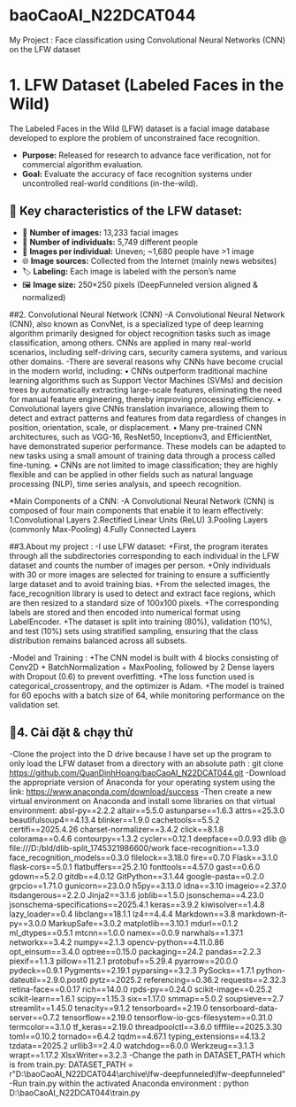 # baoCaoAI_N22DCAT044

My Project : Face classification using Convolutional Neural Networks (CNN) on the LFW dataset

# 1. LFW Dataset (Labeled Faces in the Wild)

The Labeled Faces in the Wild (LFW) dataset is a facial image database developed to explore the problem of unconstrained face recognition.

- **Purpose:** Released for research to advance face verification, not for commercial algorithm evaluation.
- **Goal:** Evaluate the accuracy of face recognition systems under uncontrolled real-world conditions (in-the-wild).

## 🔑 Key characteristics of the LFW dataset:

- 📸 **Number of images:** 13,233 facial images  
- 👥 **Number of individuals:** 5,749 different people  
- 🔁 **Images per individual:** Uneven; ~1,680 people have >1 image  
- 🌐 **Image sources:** Collected from the Internet (mainly news websites)  
- 🏷️ **Labeling:** Each image is labeled with the person’s name  
- 🖼️ **Image size:** 250×250 pixels (DeepFunneled version aligned & normalized)



##2. Convolutional Neural Network (CNN)
-A Convolutional Neural Network (CNN), also known as ConvNet, is a specialized type of deep learning algorithm primarily designed for object recognition tasks such as image classification, among others. CNNs are applied in many real-world scenarios, including self-driving cars, security camera systems, and various other domains.
-There are several reasons why CNNs have become crucial in the modern world, including:
• CNNs outperform traditional machine learning algorithms such as Support Vector Machines (SVMs) and decision trees by automatically extracting large-scale features, eliminating the need for manual feature engineering, thereby improving processing efficiency.
• Convolutional layers give CNNs translation invariance, allowing them to detect and extract patterns and features from data regardless of changes in position, orientation, scale, or displacement.
• Many pre-trained CNN architectures, such as VGG-16, ResNet50, Inceptionv3, and EfficientNet, have demonstrated superior performance. These models can be adapted to new tasks using a small amount of training data through a process called fine-tuning.
• CNNs are not limited to image classification; they are highly flexible and can be applied in other fields such as natural language processing (NLP), time series analysis, and speech recognition.

*Main Components of a CNN:
-A Convolutional Neural Network (CNN) is composed of four main components that enable it to learn effectively:
1.Convolutional Layers
2.Rectified Linear Units (ReLU)
3.Pooling Layers (commonly Max-Pooling)
4.Fully Connected Layers

##3.About my project :
-I use LFW dataset:
+First, the program iterates through all the subdirectories corresponding to each individual in the LFW dataset and counts the number of images per person.
+Only individuals with 30 or more images are selected for training to ensure a sufficiently large dataset and to avoid training bias.
+From the selected images, the face_recognition library is used to detect and extract face regions, which are then resized to a standard size of 100x100 pixels.
+The corresponding labels are stored and then encoded into numerical format using LabelEncoder.
+The dataset is split into training (80%), validation (10%), and test (10%) sets using stratified sampling, ensuring that the class distribution remains balanced across all subsets.

-Model and Training :
+The CNN model is built with 4 blocks consisting of Conv2D + BatchNormalization + MaxPooling, followed by 2 Dense layers with Dropout (0.6) to prevent overfitting.
+The loss function used is categorical_crossentropy, and the optimizer is Adam.
+The model is trained for 60 epochs with a batch size of 64, while monitoring performance on the validation set.

## 🚀4. Cài đặt & chạy thử
-Clone the project into the D drive because I have set up the program to only load the LFW dataset from a directory with an absolute path :
git clone https://github.com/QuanDinhHoang/baoCaoAI_N22DCAT044.git
-Download the appropriate version of Anaconda for your operating system using the link: https://www.anaconda.com/download/success
-Then create a new virtual environment on Anaconda and install some libraries on that virtual environment:
absl-py==2.2.2
altair==5.5.0
astunparse==1.6.3
attrs==25.3.0
beautifulsoup4==4.13.4
blinker==1.9.0
cachetools==5.5.2
certifi==2025.4.26
charset-normalizer==3.4.2
click==8.1.8
colorama==0.4.6
contourpy==1.3.2
cycler==0.12.1
deepface==0.0.93
dlib @ file:///D:/bld/dlib-split_1745321986600/work
face-recognition==1.3.0
face_recognition_models==0.3.0
filelock==3.18.0
fire==0.7.0
Flask==3.1.0
flask-cors==5.0.1
flatbuffers==25.2.10
fonttools==4.57.0
gast==0.6.0
gdown==5.2.0
gitdb==4.0.12
GitPython==3.1.44
google-pasta==0.2.0
grpcio==1.71.0
gunicorn==23.0.0
h5py==3.13.0
idna==3.10
imageio==2.37.0
itsdangerous==2.2.0
Jinja2==3.1.6
joblib==1.5.0
jsonschema==4.23.0
jsonschema-specifications==2025.4.1
keras==3.9.2
kiwisolver==1.4.8
lazy_loader==0.4
libclang==18.1.1
lz4==4.4.4
Markdown==3.8
markdown-it-py==3.0.0
MarkupSafe==3.0.2
matplotlib==3.10.1
mdurl==0.1.2
ml_dtypes==0.5.1
mtcnn==1.0.0
namex==0.0.9
narwhals==1.37.1
networkx==3.4.2
numpy==2.1.3
opencv-python==4.11.0.86
opt_einsum==3.4.0
optree==0.15.0
packaging==24.2
pandas==2.2.3
piexif==1.1.3
pillow==11.2.1
protobuf==5.29.4
pyarrow==20.0.0
pydeck==0.9.1
Pygments==2.19.1
pyparsing==3.2.3
PySocks==1.7.1
python-dateutil==2.9.0.post0
pytz==2025.2
referencing==0.36.2
requests==2.32.3
retina-face==0.0.17
rich==14.0.0
rpds-py==0.24.0
scikit-image==0.25.2
scikit-learn==1.6.1
scipy==1.15.3
six==1.17.0
smmap==5.0.2
soupsieve==2.7
streamlit==1.45.0
tenacity==9.1.2
tensorboard==2.19.0
tensorboard-data-server==0.7.2
tensorflow==2.19.0
tensorflow-io-gcs-filesystem==0.31.0
termcolor==3.1.0
tf_keras==2.19.0
threadpoolctl==3.6.0
tifffile==2025.3.30
toml==0.10.2
tornado==6.4.2
tqdm==4.67.1
typing_extensions==4.13.2
tzdata==2025.2
urllib3==2.4.0
watchdog==6.0.0
Werkzeug==3.1.3
wrapt==1.17.2
XlsxWriter==3.2.3
-Change the path in DATASET_PATH which is from train.py:
DATASET_PATH = r"D:\baoCaoAI_N22DCAT044\archive\lfw-deepfunneled\lfw-deepfunneled"
-Run train.py within the activated Anaconda environment :
python D:\baoCaoAI_N22DCAT044\train.py

